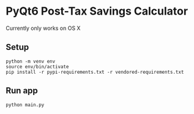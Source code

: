 # PyQt6 Post-Tax Savings Calculator

Currently only works on OS X

## Setup
```
python -m venv env
source env/bin/activate
pip install -r pypi-requirements.txt -r vendored-requirements.txt
```

## Run app
```
python main.py
```

